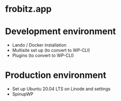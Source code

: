 # frobitz.app

# Development environment

- Lando / Docker installation
- Multisite set up (to convert to WP-CLI)
- Plugins  (to convert to WP-CLI)

# Production environment

- Set up Ubuntu 20.04 LTS on Linode and settings
- SpinupWP 